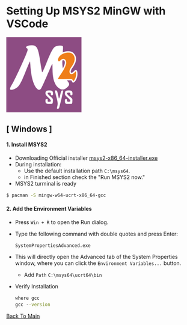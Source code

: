 # Setting Up MSYS2 MinGW with VSCode

<img src="image/msys2.png" alt="MSYS2 Logo" width="200">

## [ Windows ]

#### 1. Install MSYS2
* Downloading Official installer [msys2-x86_64-installer.exe](https://github.com/msys2/msys2-installer/releases/download/2025-06-22/msys2-x86_64-20250622.exe)
* During installation:
   - Use the default installation path `C:\msys64`.
   - in Finished section check the "Run MSYS2 now."
* MSYS2 turminal is ready
```bash
$ pacman -S mingw-w64-ucrt-x86_64-gcc
```

#### 2. Add the Environment Variables
* Press `Win + R` to open the Run dialog.
* Type the following command with double quotes and press Enter:
   ```bash
   SystemPropertiesAdvanced.exe
   ```
* This will directly open the Advanced tab of the System Properties window, where you can click the `Environment Variables...` button.

    - Add `Path` `C:\msys64\ucrt64\bin`
* Verify Installation
    ```cmd
    where gcc
    gcc --version
    ```
[Back To Main](../README.md)